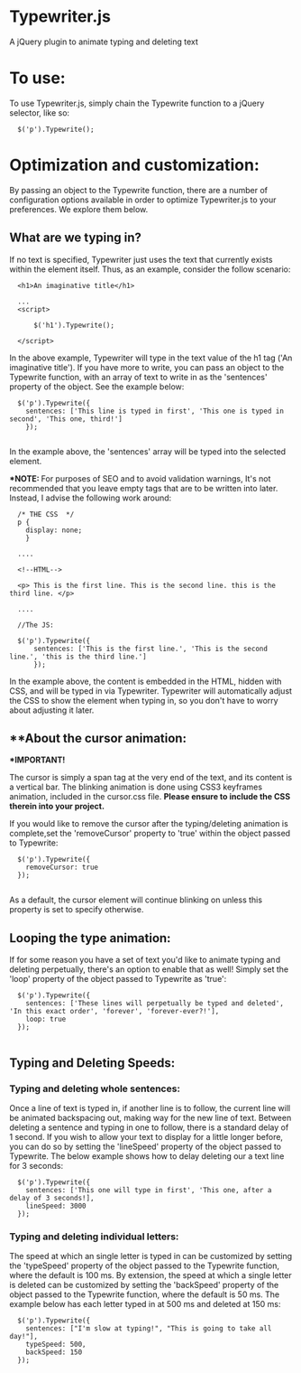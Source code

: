 # Typewriter.js
A jQuery plugin to animate typing and deleting text

# To use:

To use Typewriter.js, simply chain the Typewrite function to a jQuery selector, like so:
```
  $('p').Typewrite();
```
# Optimization and customization:

By passing an object to the Typewrite function, there are a number of configuration options available in order to optimize Typewriter.js to your preferences. We explore them below.

## What are we typing in?

If no text is specified, Typewriter just uses the text that currently exists within the element itself. Thus, as an example, consider the follow scenario: 

``` 
  <h1>An imaginative title</h1>
  
  ...
  <script>
      
      $('h1').Typewrite();
      
  </script>
```

In the above example, Typewriter will type in the text value of the h1 tag ('An imaginative title'). If you have more to write, you can pass an object to the Typewrite function, with an array of text to write in as the 'sentences' property of the object. See the example below: 

```
  $('p').Typewrite({
    sentences: ['This line is typed in first', 'This one is typed in second', 'This one, third!']
    });
    
```

In the example above, the 'sentences' array will be typed into the selected element.

<b> *NOTE: </b> For purposes of SEO and to avoid validation warnings, It's not recommended that you leave empty tags that are to be written into later. Instead, I advise the following work around:

```
  /* THE CSS  */
  p { 
    display: none;
    }

  ....
  
  <!--HTML-->
  
  <p> This is the first line. This is the second line. this is the third line. </p>
  
  ....
  
  //The JS: 
  
  $('p').Typewrite({
      sentences: ['This is the first line.', 'This is the second line.', 'this is the third line.']
      });
```

In the example above, the content is embedded in the HTML, hidden with CSS, and will be typed in via Typewriter. Typewriter will automatically adjust the CSS to show the element when typing in, so you don't have to worry about adjusting it later.

## **About the cursor animation: 

<b>*IMPORTANT!</b>

The cursor is simply a span tag at the very end of the text, and its content is a vertical bar. The blinking animation is done using CSS3 keyframes animation, included in the cursor.css file. <b>Please ensure to include the CSS therein into your project.</b> 

If you would like to remove the cursor after the typing/deleting animation is complete,set the 'removeCursor' property to 'true' within the object passed to Typewrite:

```
  $('p').Typewrite({
    removeCursor: true
  });
    
```

As a default, the cursor element will continue blinking on unless this property is set to specify otherwise.

## Looping the type animation:

If for some reason you have a set of text you'd like to animate typing and deleting perpetually, there's an option to enable that as well! Simply set the 'loop' property of the object passed to Typewrite as 'true':

```
  $('p').Typewrite({
    sentences: ['These lines will perpetually be typed and deleted', 'In this exact order', 'forever', 'forever-ever?!'],
    loop: true
  });
  
```

## Typing and Deleting Speeds: 

### Typing and deleting whole sentences: 

Once a line of text is typed in, if another line is to follow, the current line will be animated backspacing out, making way for the new line of text. Between deleting a sentence and typing in one to follow, there is a standard delay of 1 second. If you wish to allow your text to display for a little longer before, you can do so by setting the 'lineSpeed' property of the object passed to Typewrite. The below example shows how to delay deleting our a text line for 3 seconds: 

```
  $('p').Typewrite({
    sentences: ['This one will type in first', 'This one, after a delay of 3 seconds!],
    lineSpeed: 3000
  });
```

### Typing and deleting individual letters: 

The speed at which an single letter is typed in can be customized by setting the 'typeSpeed' property of the object passed to the Typewrite function, where the default is 100 ms. By extension, the speed at which a single letter is deleted can be customized by setting the 'backSpeed' property of the object passed to the Typewrite function, where the default is 50 ms. The example below has each letter typed in at 500 ms and deleted at 150 ms:

```
  $('p').Typewrite({
    sentences: ["I'm slow at typing!", "This is going to take all day!"],
    typeSpeed: 500,
    backSpeed: 150
  });
